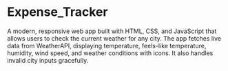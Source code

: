# Expense_Tracker
A modern, responsive web app built with HTML, CSS, and JavaScript that allows users to check the current weather for any city. The app fetches live data from WeatherAPI, displaying temperature, feels-like temperature, humidity, wind speed, and weather conditions with icons. It also handles invalid city inputs gracefully.
